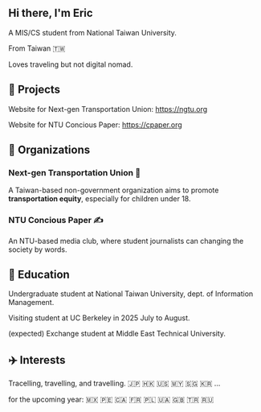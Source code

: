 ## Hi there, I'm Eric

A MIS/CS student from National Taiwan University.

From Taiwan 🇹🇼

Loves traveling but not digital nomad.

## 💼 Projects

Website for Next-gen Transportation Union: https://ngtu.org

Website for NTU Concious Paper: https://cpaper.org

## 📍 Organizations

### Next-gen Transportation Union 🚶

A Taiwan-based non-government organization aims to promote **transportation equity**, especially for children under 18.

### NTU Concious Paper ✍️

An NTU-based media club, where student journalists can changing the society by words.

## 📖 Education

Undergraduate student at National Taiwan University, dept. of Information Management.

Visiting student at UC Berkeley in 2025 July to August.

(expected) Exchange student at Middle East Technical University.

## ✈️ Interests

Tracelling, travelling, and travelling.
🇯🇵 🇭🇰 🇺🇸 🇲🇾 🇸🇬 🇰🇷 ... 

for the upcoming year: 🇲🇽 🇵🇪 🇨🇦 🇫🇷 🇵🇱 🇺🇦 🇬🇧 🇹🇷 🇷🇺
